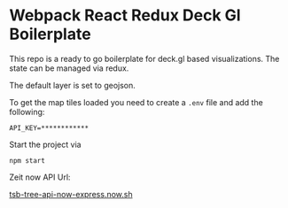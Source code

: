 # Webpack React Redux Deck Gl Boilerplate

This repo is a ready to go boilerplate for deck.gl based visualizations. The state can be managed via redux.

The default layer is set to geojson.  

To get the map tiles loaded you need to create a `.env` file and add the following:

```plain
API_KEY=************
```

Start the project via  

```plain
npm start
```

Zeit now API Url:

[tsb-tree-api-now-express.now.sh](https://tsb-tree-api-now-express.now.sh)
